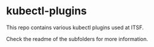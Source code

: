 # kubectl-plugins
This repo contains various kubectl plugins used at ITSF.

Check the readme of the subfolders for more information.
